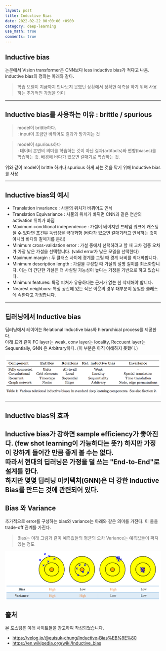 ```yaml
---
layout: post
title: Inductive Bias
date: 2022-02-22 00:00:00 +0900
category: deep-learning
use_math: true
comments: true
---
```

## Inductive bias

논문에서 Vision transformer은 CNN보다 less inductive bias가 적다고 나옴. inductive bias의 정의는 아래와 같다.
> 학습 모델이 지금까지 만나보지 못했던 상황에서 정확한 예측을 하기 위해 사용하는 추가적인 가정을 의미

---

## Inductive bias를 사용하는 이유 : brittle / spurious

> model이 brittle하다. <br>
> : input이 조금만 바뀌어도 결과가 망가지는 것

> model이 spurious하다  <br>
> : 데이터 본연의 의미를 학습하는 것이 아닌 결과(artifacts)와 편향(biases)를 학습하는 것. 배경에 바다가 있으면 갈매기로 학습하는 것.

위와 같이 model이 brittle 하거나 spurious 하게 되는 것을 막기 위해 Inductive bias 를 사용

---

## Inductive bias의 예시

- Translation invariance : 사물의 위치가 바뀌어도 인식
- Translation Equivariance : 사물의 위치가 바뀌면 CNN과 같은 연산의 activation 위치가 바뀜
- Maximum conditional independence : 가설이 베이지안 프레임 워크에 캐스팅 될 수 있다면 조건부 독립성을 극대화함 (바다가 있으면 갈매기라고 인식하는 것이 아니라 바다와 갈매기를 분리)
- Minimum cross-validation error : 가설 중에서 선택하려고 할 때 교차 검증 오차가 가장 낮은 가설을 선택합니다. (valid error가 낮은 모델을 선택한다)
- Maximum margin : 두 클래스 사이에 경계를 그릴 때 경계 너비를 최대화합니다.
- Minimum description length : 가설을 구성할 때 가설의 설명 길이를 최소화합니다. 이는 더 간단한 가설은 더 사실일 가능성이 높다는 가정을 기반으로 하고 있습니다.
- Minimum features: 특정 피쳐가 유용하다는 근거가 없는 한 삭제해야 합니다.
- Nearest neighbors: 특징 공간에 있는 작은 이웃의 경우 대부분이 동일한 클래스에 속한다고 가정합니다.

---

## 딥러닝에서 Inductive bias

딥러닝에서 레이어는 Relational Inductive bias와 hierarchical process를 제공한다.<br>
아래 표와 같이 FC layer는 weak, conv layer는 locality, Reccuent layer는 Sequentially, GNN 은 Arbitrary하다. (이 부분은 아직 이해하지 못했다.)

![alt text](/public/img/220222/dnn_inductive_bias.png)

---

## Inductive bias의 효과

Inductive bias가 강하면 sample efficiency가 좋아진다. (few shot learning이 가능하다는 뜻?) 하지만 가정이 강하게 들어간 만큼 좋게 볼 수는 없다.<br>
따라서 현대의 딥러닝은 가정을 덜 쓰는 "End-to-End"로 설계를 한다.<br>
하지만 몇몇 딥러닝 아키텍처(GNN)은 더 강한 Inductive Bias를 만드는 것에 관련되어 있다.
---

## Bias 와 Variance

추가적으로 error를 구성하는 bias와 variance는 아래와 같은 의미를 가진다. 이 둘을 trade-off 관계를 가진다.

> Bias는 아래 그림과 같이 예측값들의 평균의 오차
> Variance는 예측값들이 퍼져있는 정도

![alt text](/public/img/220222/bias_variance.png)

## 출처

본 포스팅은 아래 사이트들을 참고하여 작성되었습니다.

- <https://velog.io/@euisuk-chung/Inductive-Bias%EB%9E%80>
- <https://en.wikipedia.org/wiki/Inductive_bias>
